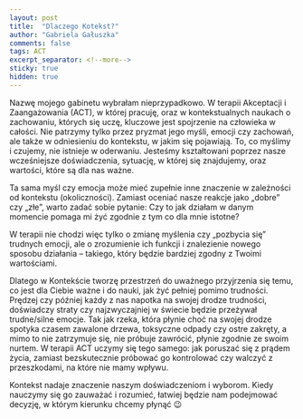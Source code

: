 ```yaml
---
layout: post
title:  "Dlaczego Kotekst?"
author: "Gabriela Gałuszka"
comments: false
tags: ACT
excerpt_separator: <!--more-->
sticky: true
hidden: true
---
```


Nazwę mojego gabinetu wybrałam nieprzypadkowo. W terapii Akceptacji i Zaangażowania (ACT), w której pracuję, oraz w kontekstualnych naukach o zachowaniu, których się uczę, kluczowe jest spojrzenie na człowieka w całości. <!--more-->Nie patrzymy tylko przez pryzmat jego myśli, emocji czy zachowań, ale także w odniesieniu do kontekstu, w jakim się pojawiają. To, co myślimy i czujemy, nie istnieje w oderwaniu. Jesteśmy kształtowani poprzez nasze wcześniejsze doświadczenia, sytuację, w której się znajdujemy, oraz wartości, które są dla nas ważne. 

Ta sama myśl czy emocja może mieć zupełnie inne znaczenie w zależności od kontekstu (okoliczności). Zamiast oceniać nasze reakcje jako „dobre” czy „złe”, warto zadać sobie pytanie: Czy to jak działam w danym momencie pomaga mi żyć zgodnie z tym co dla mnie istotne?

W terapii nie chodzi więc tylko o zmianę myślenia czy „pozbycia się” trudnych emocji, ale o zrozumienie ich funkcji i znalezienie nowego sposobu działania – takiego, który będzie bardziej zgodny z Twoimi wartościami.

Dlatego w Kontekście tworzę przestrzeń do uważnego przyjrzenia się temu, co jest dla Ciebie ważne i do nauki, jak żyć pełniej pomimo trudności. Prędzej czy później każdy z nas napotka na swojej drodze trudności, doświadczy straty czy najzwyczajniej w świecie będzie przeżywał trudne/silne emocje. Tak jak rzeka, która płynie choć na swojej drodze spotyka czasem zawalone drzewa, toksyczne odpady czy ostre zakręty, a mimo to nie zatrzymuje się, nie próbuje zawrócić, płynie zgodnie ze swoim nurtem. 
W terapii ACT uczymy się tego samego: jak poruszać się z prądem życia, zamiast bezskutecznie próbować go kontrolować czy walczyć z przeszkodami, na które nie mamy wpływu.

Kontekst nadaje znaczenie naszym doświadczeniom i wyborom. Kiedy nauczymy się go zauważać i rozumieć, łatwiej będzie nam podejmować decyzję, w którym kierunku chcemy płynąć 😉
